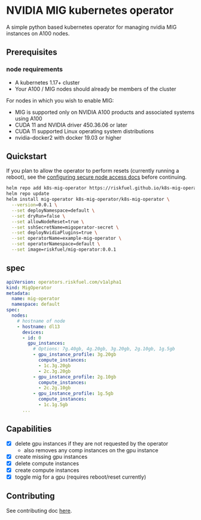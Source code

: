 # NVIDIA MIG kubernetes operator

A simple python based kubernetes operator for managing nvidia MIG instances on A100 nodes. 

## Prerequisites

### node requirements

* A kubernetes 1.17+ cluster 
* Your A100 / MIG nodes should already be members of the cluster

For nodes in which you wish to enable MIG:
* MIG is supported only on NVIDIA A100 products and associated systems using A100
* CUDA 11 and NVIDIA driver 450.36.06 or later
* CUDA 11 supported Linux operating system distributions
* nvidia-docker2 with docker 19.03 or higher



## Quickstart

If you plan to allow the operator to perform resets (currently running a reboot), see the [configuring secure node access docs](./docs/configuring-secure-node-access.md) before continuing.

```bash
helm repo add k8s-mig-operator https://riskfuel.github.io/k8s-mig-operator/
helm repo update
helm install mig-operator k8s-mig-operator/k8s-mig-operator \
  --version=0.0.1 \
  --set deployNamespace=default \
  --set dryRun=false \
  --set allowNodeReset=true \
  --set sshSecretName=migoperator-secret \
  --set deployNvidiaPlugins=true \
  --set operatorName=example-mig-operator \
  --set operatorNamespace=default \
  --set image=riskfuel/mig-operator:0.0.1
```

## spec

```yaml
apiVersion: operators.riskfuel.com/v1alpha1
kind: MigOperator
metadata:
  name: mig-operator
  namespace: default
spec:
  nodes:
    # hostname of node
    - hostname: dl13
      devices:
      - id: 0
        gpu_instances:
          # Options: 7g.40gb, 4g.20gb, 3g.20gb, 2g.10gb, 1g.5gb
          - gpu_instance_profile: 3g.20gb
            compute_instances:
            - 1c.3g.20gb
            - 2c.3g.20gb
          - gpu_instance_profile: 2g.10gb
            compute_instances:
            - 2c.2g.10gb
          - gpu_instance_profile: 1g.5gb
            compute_instances:
            - 1c.1g.5gb
      ...
```

## Capabilities

- [x] delete gpu instances if they are not requested by the operator 
  - also removes any comp instances on the gpu instance
- [x] create missing gpu instances
- [x] delete compute instances
- [x] create compute instances
- [x] toggle mig for a gpu (requires reboot/reset currently)

## Contributing

See contributing doc [here](./docs/contributing.md).
